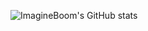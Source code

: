 <!--![imagineboom](https://github.com/ImagineBoom/ImagineBoom/blob/main/imagineboom.svg)-->
![ImagineBoom's GitHub stats](https://github-readme-stats.vercel.app/api?username=ImagineBoom&theme=buefy&show_icons=true)
<!--### Hi there 👋-->

<!--
**ImagineBoom/ImagineBoom** is a ✨ _special_ ✨ repository because its `README.md` (this file) appears on your GitHub profile.

Here are some ideas to get you started:

- 🔭 I’m currently working on ...
- 🌱 I’m currently learning ...
- 👯 I’m looking to collaborate on ...
- 🤔 I’m looking for help with ...
- 💬 Ask me about ...
- 📫 How to reach me: ...
- 😄 Pronouns: ...
- ⚡ Fun fact: ...
-->
